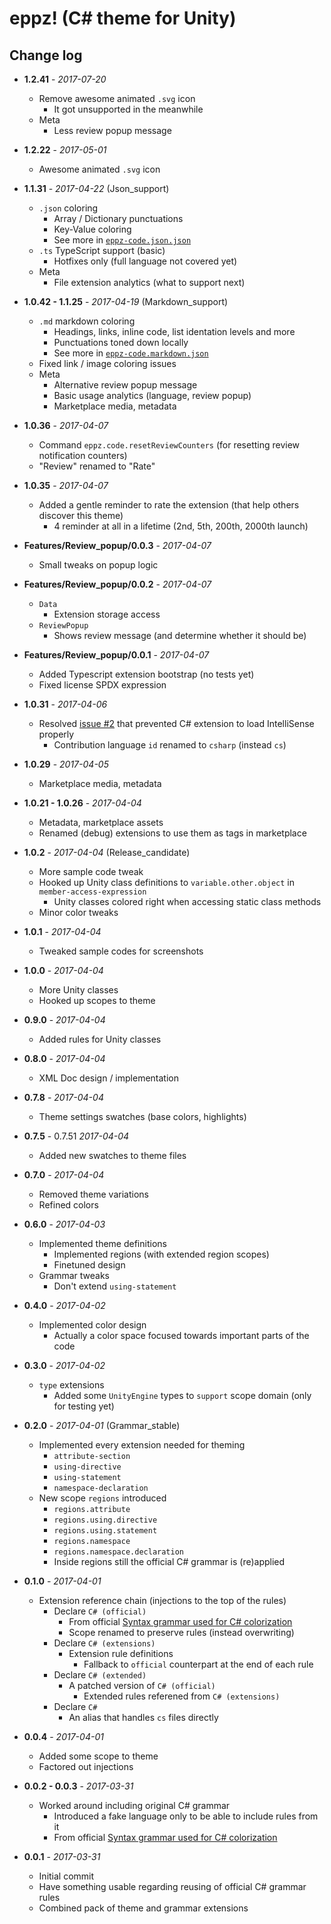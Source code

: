 # **eppz!** (C# theme for Unity)
## **Change log**


* **1.2.41** - *2017-07-20*

    + Remove awesome animated `.svg` icon
        + It got unsupported in the meanwhile
    + Meta
        + Less review popup message

* **1.2.22** - *2017-05-01*

    + Awesome animated `.svg` icon

* **1.1.31** - *2017-04-22* (Json_support)

    + `.json` coloring
        + Array / Dictionary punctuations
        + Key-Value coloring
        + See more in [`eppz-code.json.json`](https://github.com/eppz/VSCode.Extension.eppz_Code/blob/master/themes/default/eppz-code.json.json)
    + `.ts` TypeScript support (basic)
        + Hotfixes only (full language not covered yet)
    + Meta
        + File extension analytics (what to support next)

* **1.0.42 - 1.1.25** - *2017-04-19* (Markdown_support)

    + `.md` markdown coloring
        + Headings, links, inline code, list identation levels and more
        + Punctuations toned down locally
        + See more in [`eppz-code.markdown.json`](https://github.com/eppz/VSCode.Extension.eppz_Code/blob/master/themes/default/eppz-code.markdown.json)
    + Fixed link / image coloring issues
    + Meta
        + Alternative review popup message
        + Basic usage analytics (language, review popup)
        + Marketplace media, metadata

* **1.0.36** - *2017-04-07*

    + Command `eppz.code.resetReviewCounters` (for resetting review notification counters)
    + "Review" renamed to "Rate"
    
* **1.0.35** - *2017-04-07*

    + Added a gentle reminder to rate the extension (that help others discover this theme)
        + 4 reminder at all in a lifetime (2nd, 5th, 200th, 2000th launch)

* **Features/Review_popup/0.0.3** - *2017-04-07*

    + Small tweaks on popup logic

* **Features/Review_popup/0.0.2** - *2017-04-07*

    + `Data`
        + Extension storage access
    + `ReviewPopup`
        + Shows review message (and determine whether it should be)

* **Features/Review_popup/0.0.1** - *2017-04-07*

    + Added Typescript extension bootstrap (no tests yet)
    + Fixed license SPDX expression

* **1.0.31** - *2017-04-06*

    + Resolved [issue #2](https://github.com/eppz/VSCode.Extension.eppz_Code/issues/2) that prevented C# extension to load IntelliSense properly
        + Contribution language `id` renamed to `csharp` (instead `cs`)

* **1.0.29** - *2017-04-05*

    + Marketplace media, metadata

* **1.0.21 - 1.0.26** - *2017-04-04*

    + Metadata, marketplace assets
    + Renamed (debug) extensions to use them as tags in marketplace

* **1.0.2** - *2017-04-04* (Release_candidate)

    + More sample code tweak
    + Hooked up Unity class definitions to `variable.other.object` in `member-access-expression` 
        + Unity classes colored right when accessing static class methods
    + Minor color tweaks

* **1.0.1** - *2017-04-04*

    + Tweaked sample codes for screenshots

* **1.0.0** - *2017-04-04*

    + More Unity classes
    + Hooked up scopes to theme

* **0.9.0** - *2017-04-04*

    + Added rules for Unity classes

* **0.8.0** - *2017-04-04*

    + XML Doc design / implementation

* **0.7.8** - *2017-04-04*

    + Theme settings swatches (base colors, highlights)

* **0.7.5** - 0.7.51 *2017-04-04*

    + Added new swatches to theme files

* **0.7.0** - *2017-04-04*

    + Removed theme variations
    + Refined colors

* **0.6.0** - *2017-04-03*

    + Implemented theme definitions
        + Implemented regions (with extended region scopes)
        + Finetuned design
    + Grammar tweaks
        + Don't extend `using-statement`

* **0.4.0** - *2017-04-02*

    + Implemented color design
        + Actually a color space focused towards important parts of the code

* **0.3.0** - *2017-04-02*

    + `type` extensions
        + Added some `UnityEngine` types to `support` scope domain (only for testing yet)

* **0.2.0** - *2017-04-01* (Grammar_stable)

    + Implemented every extension needed for theming
        + `attribute-section`    
        + `using-directive`
        + `using-statement`
        + `namespace-declaration`
    + New scope `regions` introduced
        + `regions.attribute`
        + `regions.using.directive`
        + `regions.using.statement`        
        + `regions.namespace`
        + `regions.namespace.declaration`
        + Inside regions still the official C# grammar is (re)applied

* **0.1.0** - *2017-04-01*

    + Extension reference chain (injections to the top of the rules)
        + Declare `C# (official)`
            + From official [Syntax grammar used for C# colorization](https://github.com/dotnet/csharp-tmLanguage)
            + Scope renamed to preserve rules (instead overwriting)
        + Declare `C# (extensions)`
            + Extension rule definitions
                + Fallback to `official` counterpart at the end of each rule
        + Declare `C# (extended)`
            + A patched version of `C# (official)`
                + Extended rules referened from `C# (extensions)`
        + Declare `C#`
            + An alias that handles `cs` files directly

* **0.0.4** - *2017-04-01*

    + Added some scope to theme
    + Factored out injections

* **0.0.2 - 0.0.3** - *2017-03-31*

    + Worked around including original C# grammar
        + Introduced a fake language only to be able to include rules from it
        + From official [Syntax grammar used for C# colorization](https://github.com/dotnet/csharp-tmLanguage)

* **0.0.1** - *2017-03-31*

    + Initial commit
    + Have something usable regarding reusing of official C# grammar rules
    + Combined pack of theme and grammar extensions
